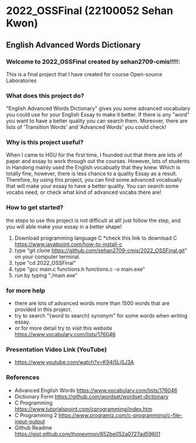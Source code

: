# 2022_OSSFinal (22100052 Sehan Kwon)
## English Advanced Words Dictionary

### Welcome to 2022_OSSFinal created by sehan2709-cmis!!!!:
  This is a final project that I have created for course Open-source Laboratories


### What does this project do?
"English Advanced Words Dictionary" gives you some advanced vocabulary you could use for your English Essay to make it better.
If there is any "word" you want to have a better quality you can search them.
Moreover, there are lists of 'Transition Words' and 'Advanced Words' you could check!

### Why is this project useful?
When I came to HGU for the first time, I founded out that there are lots of paper and essay to work through out the courses.
However, lots of students in Handong mainly used the English vocabually that they knew.
Which is totally fine, however, there is less chance to a quality Essay as a result.
Therefore, by using this project, you can find some advanced vocabually that will make your essay to have a better quality.
You can search some vocabs need, or check what kind of advanced vocabs there are!

### How to get started?
the steps to use this project is not difficult at all!
just follow the step, and you will able make your essay in a better shape!
  1. Download programming language C
        *check this link to download C <https://www.javatpoint.com/how-to-install-c>
  2. type "git clone https://github.com/sehan2709-cmis/2022_OSSFinal.git" on your computer terminal.
  3. type "cd 2022_OSSFinal"
  4. type "gcc main.c functions.h functions.c -o main.exe"
  5. run by typing "./main.exe"
 
 ### for more help
 * there are lots of advanced words more than 1500 words that are provided in this project.
 * try to search "{word to search} synonym" for some words when writing essay.
 * or for more detail try to visit this website <https://www.vocabulary.com/lists/176046>

### Presentation Video Link (YouTube)
  * <https://www.youtube.com/watch?v=K94j5LjSJ3A>

### References
* Advanced English Words <https://www.vocabulary.com/lists/176046>
* Dictionary Form <https://github.com/wordset/wordset-dictionary>
* C Programming <https://www.tutorialspoint.com/cprogramming/index.htm>
* C Programming 2 <https://www.programiz.com/c-programming/c-file-input-output>
* Github Readme <https://gist.github.com/ihoneymon/652be052a0727ad59601>
